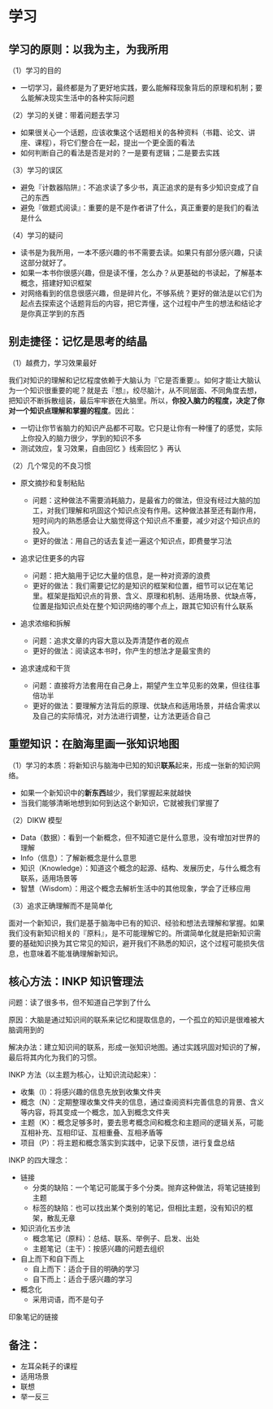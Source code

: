 # 学习

## 学习的原则：以我为主，为我所用

（1）学习的目的

- 一切学习，最终都是为了更好地实践，要么能解释现象背后的原理和机制；要么能解决现实生活中的各种实际问题

（2）学习的关键：带着问题去学习

- 如果很关心一个话题，应该收集这个话题相关的各种资料（书籍、论文、讲座、课程），将它们整合在一起，提出一个更全面的看法
- 如何判断自己的看法是否是对的？一是要有逻辑；二是要去实践

（3）学习的误区

- 避免『计数器陷阱』：不追求读了多少书，真正追求的是有多少知识变成了自己的东西
- 避免『做题式阅读』：重要的是不是作者讲了什么，真正重要的是我们的看法是什么

（4）学习的疑问

- 读书是为我所用，一本不感兴趣的书不需要去读。如果只有部分感兴趣，只读这部分就好了。
- 如果一本书你很感兴趣，但是读不懂，怎么办？从更基础的书读起，了解基本概念，搭建好知识框架
- 对网络看到的信息很感兴趣，但是碎片化，不够系统？更好的做法是以它们为起点去探索这个话题背后的内容，把它弄懂，这个过程中产生的想法和结论才是你真正学到的东西

## 别走捷径：记忆是思考的结晶

（1）越费力，学习效果最好

我们对知识的理解和记忆程度依赖于大脑认为『它是否重要』。如何才能让大脑认为一个知识很重要的呢？就是去『想』，绞尽脑汁，从不同层面、不同角度去想，把知识不断拆散组装，最后牢牢嵌在大脑里。所以，**你投入脑力的程度，决定了你对一个知识点理解和掌握的程度**。因此：

- 一切让你节省脑力的知识产品都不可取。它只是让你有一种懂了的感觉，实际上你投入的脑力很少，学到的知识不多
- 测试效应，复习效果，自由回忆 》线索回忆 》再认

（2）几个常见的不良习惯

- 原文摘抄和复制粘贴
  - 问题：这种做法不需要消耗脑力，是最省力的做法，但没有经过大脑的加工，对我们理解和巩固这个知识点没有作用。这种做法甚至还有副作用，短时间内的熟悉感会让大脑觉得这个知识点不重要，减少对这个知识点的投入。
  - 更好的做法：用自己的话去复述一遍这个知识点，即费曼学习法

- 追求记住更多的内容
  - 问题：把大脑用于记忆大量的信息，是一种对资源的浪费
  - 更好的做法：我们需要记忆的是知识的框架和位置，细节可以记在笔记里。框架是指知识点的背景、含义、原理和机制、适用场景、优缺点等，位置是指知识点处在整个知识网络的哪个点上，跟其它知识有什么联系

- 追求浓缩和拆解
  - 问题：追求文章的内容大意以及弄清楚作者的观点
  - 更好的做法：阅读这本书时，你产生的想法才是最宝贵的

- 追求速成和干货
  - 问题：直接将方法套用在自己身上，期望产生立竿见影的效果，但往往事倍功半
  - 更好的做法：要理解方法背后的原理、优缺点和适用场景，并结合需求以及自己的实际情况，对方法进行调整，让方法更适合自己

## 重塑知识：在脑海里画一张知识地图

（1）学习的本质：将新知识与脑海中已知的知识**联系**起来，形成一张新的知识网络。

- 如果一个新知识中的**新东西**越少，我们掌握起来就越快
- 当我们能够清晰地想到如何到达这个新知识，它就被我们掌握了

（2）DIKW 模型

- Data（数据）：看到一个新概念，但不知道它是什么意思，没有增加对世界的理解
- Info（信息）：了解新概念是什么意思
- 知识（Knowledge）：知道这个概念的起源、结构、发展历史，与什么概念有联系，适用场景等
- 智慧（Wisdom）：用这个概念去解析生活中的其他现象，学会了迁移应用

（3）追求正确理解而不是简单化

面对一个新知识，我们是基于脑海中已有的知识、经验和想法去理解和掌握。如果我们没有新知识相关的『原料』，是不可能理解它的。所谓简单化就是把新知识需要的基础知识换为其它常见的知识，避开我们不熟悉的知识，这个过程可能损失信息，也意味着不能准确理解新知识。

## 核心方法：INKP 知识管理法

问题：读了很多书，但不知道自己学到了什么

原因：大脑是通过知识间的联系来记忆和提取信息的，一个孤立的知识是很难被大脑调用到的

解决办法：建立知识间的联系，形成一张知识地图。通过实践巩固对知识的了解，最后将其内化为我们的习惯。

INKP 方法（以主题为核心，让知识流动起来）：

- 收集（I）：将感兴趣的信息先放到收集文件夹
- 概念（N）：定期整理收集文件夹的信息，通过查阅资料完善信息的背景、含义等内容，将其变成一个概念，加入到概念文件夹
- 主题（K）：概念足够多时，要去思考概念间和概念和主题间的逻辑关系，可能互相补充、互相印证、互相重叠、互相矛盾等
- 项目（P）：将主题和概念落实到实践中，记录下反馈，进行复盘总结

INKP 的四大理念：

- 链接
  - 分类的缺陷：一个笔记可能属于多个分类。抛弃这种做法，将笔记链接到主题
  - 标签的缺陷：也可以找出某个类别的笔记，但相比主题，没有知识的框架，散乱无章
- 知识消化五步法
  - 概念笔记（原料）：总结、联系、举例子、启发、出处
  - 主题笔记（主干）：按感兴趣的问题去组织
- 自上而下和自下而上
  - 自上而下：适合于目的明确的学习
  - 自下而上：适合于感兴趣的学习
- 概念化
  - 采用词语，而不是句子

印象笔记的链接

## 备注：

- 左耳朵耗子的课程
- 适用场景
- 联想
- 举一反三
